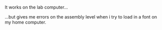 It works on the lab computer...


...but gives me errors on the assembly level when i try to load in a font on my home computer.
